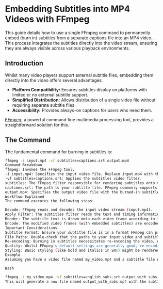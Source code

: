 # Embedding Subtitles into MP4 Videos with FFmpeg

This guide details how to use a single FFmpeg command to permanently embed (burn in) subtitles from a separate captions file into an MP4 video. This process integrates the subtitles directly into the video stream, ensuring they are always visible across various playback environments.

## Introduction

Whilst many video players support external subtitle files, embedding them directly into the video offers several advantages:

* **Platform Compatibility:** Ensures subtitles display on platforms with limited or no external subtitle support.
* **Simplified Distribution:** Allows distribution of a single video file without requiring separate subtitle files.
* **Accessibility:** Provides always-on captions for users who need them.

[FFmpeg](https://ffmpeg.org/), a powerful command-line multimedia processing tool, provides a straightforward solution for this.

## The Command

The fundamental command for burning in subtitles is:

```bash
ffmpeg -i input.mp4 -vf subtitles=captions.srt output.mp4
Command Breakdown
ffmpeg: Invokes the FFmpeg tool.
-i input.mp4: Specifies the input video file. Replace input.mp4 with the actual path to your video file.
-vf subtitles=captions.srt: Applies the subtitles video filter.
subtitles: The FFmpeg filter responsible for rendering subtitles onto video frames.
captions.srt: The path to your subtitle file. FFmpeg commonly supports formats like SRT (.srt), ASS (.ass), and WebVTT (.vtt). Replace captions.srt with the correct path to your subtitle file.
output.mp4: Specifies the output video file with the burned-in subtitles. Choose your desired filename.
Workflow Explained
The command executes the following steps:

Decode: FFmpeg reads and decodes the input video stream (input.mp4).
Apply Filter: The subtitles filter reads the text and timing information from the captions.srt file.
Render: The subtitle text is drawn onto each video frame according to the timing data.
Encode: The modified video frames (with embedded subtitles) are encoded into a new MP4 video file (output.mp4).
Important Considerations
Subtitle Format: Ensure your subtitle file is in a format FFmpeg can process (SRT is highly recommended for simplicity).
File Paths: Double-check that the paths to your input video and subtitle files are accurate.
Re-encoding: Burning in subtitles necessitates re-encoding the video, which can take time depending on the video's size and your system's resources.
Quality: Whilst FFmpeg's default settings are generally good, re-encoding might slightly reduce video quality. For more control, explore FFmpeg's encoding options (e.g., -crf for H.264/H.265).
Styling: Basic styling (like bold and italics in SRT) might be rendered. For advanced styling (fonts, colours, positioning), consider using the ASS subtitle format and more complex filter options.
Example
Assuming you have a video file named my_video.mp4 and a subtitle file named english_subs.srt in the same directory, the command would be:

Bash

ffmpeg -i my_video.mp4 -vf subtitles=english_subs.srt output_with_subs.mp4
This will generate a new file named output_with_subs.mp4 with the subtitles permanently embedded.
